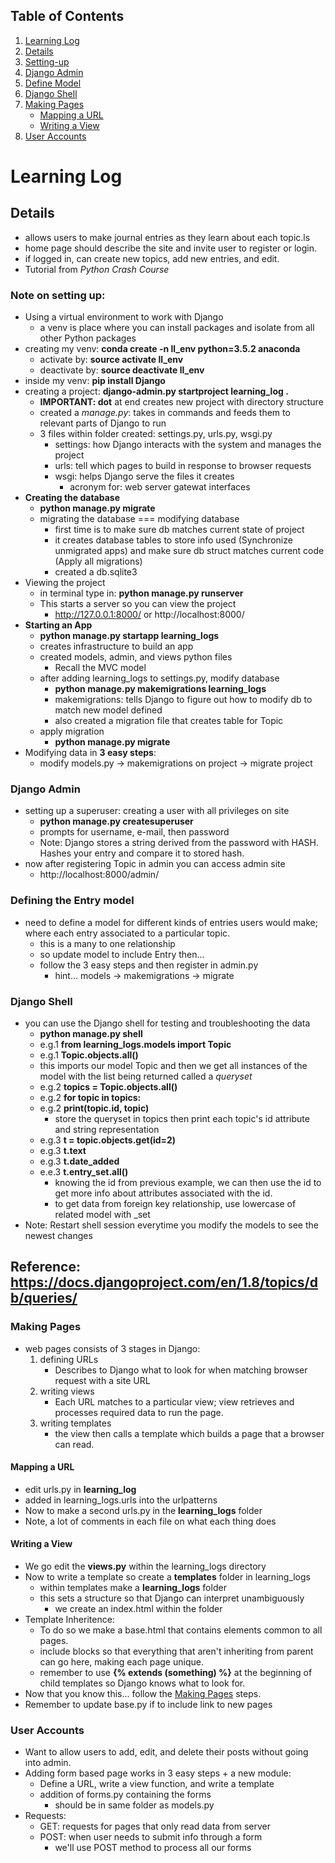 ## Table of Contents
1. [Learning Log](#learning-log)
2. [Details](#details)
3. [Setting-up](#note-on-setting-up)
4. [Django Admin](#django-admin)
5. [Define Model](#defining-the-entry-model)
6. [Django Shell](#django-shell)
7. [Making Pages](#making-pages)
    - [Mapping a URL](#mapping-a-url)
    - [Writing a View](#writing-a-view)
8. [User Accounts](#user-accounts)

# Learning Log 

## Details
- allows users to make journal entries as they learn about each topic.ls
- home page should describe the site and invite user to register or login.
- if logged in, can create new topics, add new entries, and edit.
- Tutorial from *Python Crash Course*

### Note on setting up:
- Using a virtual environment to work with Django
    - a venv is place where you can install packages and isolate from all other Python packages
- creating my venv: **conda create -n ll_env python=3.5.2 anaconda**
    - activate by: **source activate ll_env**
    - deactivate by: **source deactivate ll_env**
- inside my venv: **pip install Django**
- creating a project: **django-admin.py startproject learning_log .**
    - **IMPORTANT: dot** at end creates new project with directory structure
    - created a *manage.py*: takes in commands and feeds them to relevant parts of Django to run
    - 3 files within folder created: settings.py, urls.py, wsgi.py
        - settings: how Django interacts with the system and manages the project
        - urls: tell which pages to build in response to browser requests
        - wsgi: helps Django serve the files it creates
            - acronym for: web server gatewat interfaces
- **Creating the database**
    - **python manage.py migrate**
    - migrating the database === modifying database
        - first time is to make sure db matches current state of project
        - it creates database tables to store info used (Synchronize unmigrated apps) and make sure db struct matches current code (Apply all migrations)
        - created a db.sqlite3 
- Viewing the project
    - in terminal type in: **python manage.py runserver**
    - This starts a server so you can view the project
        - http://127.0.0.1:8000/ or http://localhost:8000/
- **Starting an App**
    - **python manage.py startapp learning_logs**
    - creates infrastructure to build an app
    - created models, admin, and views python files
        - Recall the MVC model 
    - after adding learning_logs to settings.py, modify database
        - **python manage.py makemigrations learning_logs**
        - makemigrations: tells Django to figure out how to modify db to match new model defined
        - also created a migration file that creates table for Topic
    - apply migration
        - **python manage.py migrate**
- Modifying data in **3 easy steps**:
    - modify models.py -> makemigrations on project -> migrate project

### Django Admin
- setting up a superuser: creating a user with all privileges on site
    - **python manage.py createsuperuser**
    - prompts for username, e-mail, then password
    - Note: Django stores a string derived from the password with HASH. Hashes your entry and compare it to stored hash.
- now after registering Topic in admin you can access admin site
    - http://localhost:8000/admin/

### Defining the Entry model
- need to define a model for different kinds of entries users would make; where each entry associated to a particular topic.
    - this is a many to one relationship
    - so update model to include Entry then...
    - follow the 3 easy steps and then register in admin.py
        - hint... models -> makemigrations -> migrate

### Django Shell
- you can use the Django shell for testing and troubleshooting the data
    - **python manage.py shell**
    - e.g.1 **from learning_logs.models import Topic**
    - e.g.1 **Topic.objects.all()**
    - this imports our model Topic and then we get all instances of the model with the list being returned called a *queryset*
    - e.g.2 **topics = Topic.objects.all()**
    - e.g.2 **for topic in topics:**
    - e.g.2     **print(topic.id, topic)**
        - store the queryset in topics then print each topic's id attribute and string representation
    - e.g.3 **t = topic.objects.get(id=2)**
    - e.g.3 **t.text**
    - e.g.3 **t.date_added**
    - e.e.3 **t.entry_set.all()**
        - knowing the id from previous example, we can then use the id to get more info about attributes associated with the id.
        - to get data from foreign key relationship, use lowercase of related model with _set
- Note: Restart shell session everytime you modify the models to see the newest changes

## Reference: https://docs.djangoproject.com/en/1.8/topics/db/queries/

### Making Pages
- web pages consists of 3 stages in Django:
    1. defining URLs
        - Describes to Django what to look for when matching browser request with a site URL
    2. writing views
        - Each URL matches to a particular view; view retrieves and processes required data to run the page.
    3. writing templates 
        - the view then calls a template which builds a page that a browser can read.

#### Mapping a URL
- edit urls.py in **learning_log**
- added in learning_logs.urls into the urlpatterns
- Now to make a second urls.py in the **learning_logs** folder
- Note, a lot of comments in each file on what each thing does

#### Writing a View
- We go edit the **views.py** within the learning_logs directory
- Now to write a template so create a **templates** folder in learning_logs
    - within templates make a **learning_logs** folder
    - this sets a structure so that Django can interpret unambiguously
        - we create an index.html within the folder
- Template Inheritence:
    - To do so we make a base.html that contains elements common to all pages.
    - include blocks so that everything that aren't inheriting from parent can go here, making each page unique. 
    - remember to use **{% extends (something) %}** at the beginning of child templates so Django knows what to look for. 
- Now that you know this... follow the [Making Pages](#making-pages) steps.
- Remember to update base.py if to include link to new pages

### User Accounts
- Want to allow users to add, edit, and delete their posts without going into admin.
- Adding form based page works in 3 easy steps + a new module:
    - Define a URL, write a view function, and write a template
    - addition of forms.py containing the forms
        - should be in same folder as models.py
- Requests:
    - GET: requests for pages that only read data from server
    - POST: when user needs to submit info through a form
        - we'll use POST method to process all our forms